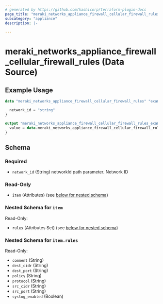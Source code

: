 ```yaml
---
# generated by https://github.com/hashicorp/terraform-plugin-docs
page_title: "meraki_networks_appliance_firewall_cellular_firewall_rules Data Source - terraform-provider-meraki"
subcategory: "appliance"
description: |-
  
---
```


# meraki_networks_appliance_firewall_cellular_firewall_rules (Data Source)



## Example Usage

```terraform
data "meraki_networks_appliance_firewall_cellular_firewall_rules" "example" {

  network_id = "string"
}

output "meraki_networks_appliance_firewall_cellular_firewall_rules_example" {
  value = data.meraki_networks_appliance_firewall_cellular_firewall_rules.example.item
}
```

<!-- schema generated by tfplugindocs -->
## Schema

### Required

- `network_id` (String) networkId path parameter. Network ID

### Read-Only

- `item` (Attributes) (see [below for nested schema](#nestedatt--item))

<a id="nestedatt--item"></a>
### Nested Schema for `item`

Read-Only:

- `rules` (Attributes Set) (see [below for nested schema](#nestedatt--item--rules))

<a id="nestedatt--item--rules"></a>
### Nested Schema for `item.rules`

Read-Only:

- `comment` (String)
- `dest_cidr` (String)
- `dest_port` (String)
- `policy` (String)
- `protocol` (String)
- `src_cidr` (String)
- `src_port` (String)
- `syslog_enabled` (Boolean)
